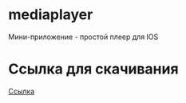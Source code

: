 # mediaplayer
Мини-приложение - простой плеер для IOS

# Ссылка для скачивания
[Ссылка](https://kiquxd.github.io/player_app/mediaplayer.ipa)
